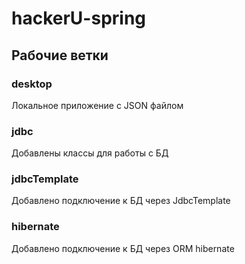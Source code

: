 # hackerU-spring

## Рабочие ветки

### desktop
Локальное приложение с JSON файлом

### jdbc
Добавлены классы для работы с БД

### jdbcTemplate
Добавлено подключение к БД через JdbcTemplate

### hibernate
Добавлено подключение к БД через ORM hibernate


